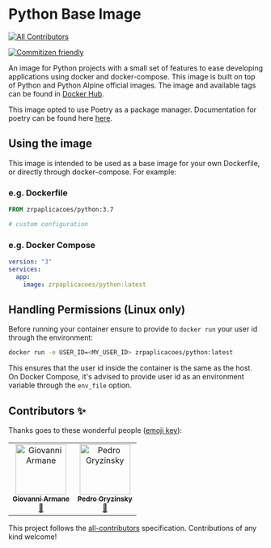 # Python Base Image
[![All Contributors](https://img.shields.io/badge/all_contributors-2-orange.svg?style=flat-square)](#contributors)

[![Commitizen friendly](https://img.shields.io/badge/commitizen-friendly-brightgreen.svg)](http://commitizen.github.io/cz-cli/)

An image for Python projects with a small set of features to ease developing applications using docker and docker-compose. This image is built on top of Python and Python Alpine official images. The image and available tags can be found in [Docker Hub](https://hub.docker.com/r/zrpaplicacoes/python/).

This image opted to use Poetry as a package manager. Documentation for poetry can be found here [here](https://poetry.eustace.io/).

## Using the image

This image is intended to be used as a base image for your own Dockerfile, or directly through docker-compose. For example:

### e.g. Dockerfile

```Dockerfile
FROM zrpaplicacoes/python:3.7

# custom configuration
```

### e.g. Docker Compose

```yaml
version: "3"
services:
  app:
    image: zrpaplicacoes/python:latest
```

## Handling Permissions (Linux only)

Before running your container ensure to provide to `docker run` your user id through the environment:

```bash
docker run -e USER_ID=<MY_USER_ID> zrpaplicacoes/python:latest
```

This ensures that the user id inside the container is the same as the host. On Docker Compose, it's advised to provide user id as an environment variable through the `env_file` option.

## Contributors ✨

Thanks goes to these wonderful people ([emoji key](https://allcontributors.org/docs/en/emoji-key)):

<!-- ALL-CONTRIBUTORS-LIST:START - Do not remove or modify this section -->
<!-- prettier-ignore -->
<table>
  <tr>
    <td align="center"><a href="https://github.com/GArmane"><img src="https://avatars1.githubusercontent.com/u/13931137?v=4" width="100px;" alt="Giovanni Armane"/><br /><sub><b>Giovanni Armane</b></sub></a><br /><a href="#maintenance-GArmane" title="Maintenance">🚧</a></td>
    <td align="center"><a href="https://www.linkedin.com/in/pedro-gryzinsky-b2570490/"><img src="https://avatars3.githubusercontent.com/u/8284669?v=4" width="100px;" alt="Pedro Gryzinsky"/><br /><sub><b>Pedro Gryzinsky</b></sub></a><br /><a href="#maintenance-pedrogryzinsky" title="Maintenance">🚧</a></td>
  </tr>
</table>

<!-- ALL-CONTRIBUTORS-LIST:END -->

This project follows the [all-contributors](https://github.com/all-contributors/all-contributors) specification. Contributions of any kind welcome!